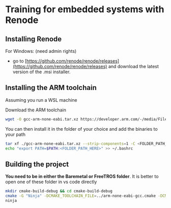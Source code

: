 # Training for embedded systems with Renode

## Installing Renode
For Windows:  (need admin rights)
- go to [https://github.com/renode/renode/releases](https://github.com/renode/renode/releases) and download the latest version of the .msi installer. 

## Installing the ARM toolchain

Assuming you run a WSL machine

Download the ARM toolchain

``` bash
wget -O gcc-arm-none-eabi.tar.xz https://developer.arm.com/-/media/Files/downloads/gnu/12.2.mpacbti-bet1/binrel/arm-gnu-toolchain-12.2.mpacbti-bet1-x86_64-arm-none-eabi.tar.xz
```

You can then install it in the folder of your choice and add the binaries to your path

``` bash
tar xf ./gcc-arm-none-eabi.tar.xz --strip-components=1 -C <FOLDER_PATH_HERE>
echo "export PATH=$PATH:<FOLDER_PATH_HERE>" >> ~/.bashrc
```

## Building the project

**You need to be in either the Baremetal or FreeTROS folder**. It is better to open one of these folder in vs code directly

``` bash
mkdir cmake-build-debug && cd cmake-build-debug
cmake -G "Ninja" -DCMAKE_TOOLCHAIN_FILE=../arm-none-eabi-gcc.cmake -DCMAKE_BUILD_TYPE=Debug ..
ninja
```
